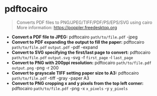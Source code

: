 # pdftocairo
> Converts PDF files to PNG/JPEG/TIFF/PDF/PS/EPS/SVG using cairo
> More information: <https://poppler.freedesktop.org>
- **Convert a PDF file to JPEG:**
pdftocairo `path/to/file.pdf` -jpeg
- **Convert to PDF expanding the output to fill the paper:**
pdftocairo `path/to/file.pdf` `output.pdf` -pdf -expand
- **Convert to SVG specifying the first/last page to convert:**
pdftocairo `path/to/file.pdf` `output.svg` -svg -f `first_page` -l `last_page`
- **Convert to PNG with 200ppi resolution:**
pdftocairo `path/to/file.pdf` `output.png` -png -r 200
- **Convert to grayscale TIFF setting paper size to A3:**
pdftocairo `path/to/file.pdf` -tiff -gray -paper A3
- **Convert to PNG cropping x and y pixels from the top left corner:**
pdftocairo `path/to/file.pdf` -png -x `x_pixels` -y `y_pixels`
